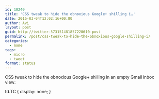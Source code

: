 ```yaml
---
id: 10240
title: 'CSS tweak to hide the obnoxious Google+ shilling i…'
date: 2015-03-04T12:02:16+00:00
author: Avi
layout: post
guid: http://twitter-573151481857220610-post
permalink: /post/css-tweak-to-hide-the-obnoxious-google-shilling-i/
categories:
  - none
tags:
  - micro
  - tweet
format: status
---
```

CSS tweak to hide the obnoxious Google+ shilling in an empty Gmail inbox view:

td.TC { display: none; }